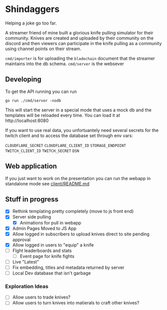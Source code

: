 # Shindaggers

Helping a joke go too far.

A streamer friend of mine built a glorious knife pulling simulator for their community.  Knives are created and
uploaded by their community on the discord and then viewers can participate in the knife pulling as a community
using channel points on their stream.

`cmd/importer` is for uploading the `bladechain` document that the streamer maintains into the db schema.
`cmd/server` is the websever

## Developing

To get the API running you can run
```
go run ./cmd/server -nodb
```

This will start the server in a special mode that uses a mock db and the templates will be reloaded every
time.  You can load it at http://localhost:8080

If you want to use real data, you unfortuantely need several secrets for the twitch client and to access the database set through env vars:

`CLOUDFLARE_SECRET`
`CLOUDFLARE_CLIENT_ID`
`STORAGE_ENDPOINT`
`TWITCH_CLIENT_ID`
`TWITCH_SECRET`
`DSN`


## Web application

If you just want to work on the presentation you can run the webapp in standalone mode see [client/README.md](./client/README.md)

## Stuff in progress

 - [x] Rethink templating pretty completely (move to js front end)
 - [x] Server side pulling
   - [x] Animations for pull in webapp
 - [x] Admin Pages Moved to JS App
 - [x] Allow logged in subscribers to upload knives direct to site pending approval
 - [x] Allow logged in users to "equip" a knife
 - [ ] FIght leaderboards and stats
   - [ ] Event page for knife fights
 - [ ] Live "Latest"
 - [ ] Fix embedding, titles and metadata returned by server
 - [ ] Local Dev database that isn't garbage

###  Exploration Ideas

 - [ ] Allow users to trade knives?
 - [ ] Allow users to turn knives into matierals to craft other knives?
